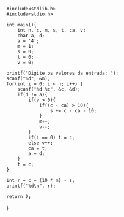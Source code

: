     #include<stdlib.h>
    #include<stdio.h>

    int main(){
        int n, c, m, s, t, ca, v;
        char a, d;
        a = '4';
        m = 1;
        s = 0;
        t = 0;
        v = 0;

    printf("Digite os valores da entrada: ");
    scanf("%d", &n);
    for(int i = 0; i < n; i++) {
        scanf("%d %c", &c, &d);
        if(d != a){
            if(v > 0){
                if((c - ca) > 10){
                    s += c - ca - 10;
                }
                m++;
                v--;    
            }
            if(i == 0) t = c;
            else v++;
            ca = t;
            a = d;
        }
        t = c;
    }

    int r = c + (10 * m) - s;
    printf("%d\n", r); 

    return 0;
}

